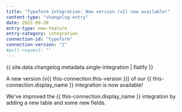 ```yaml
---
title: "Typeform integration: New version (v2) now available!"
content-type: "changelog-entry"
date: 2022-09-20
entry-type: new-feature
entry-category: integration
connection-id: "typeform"
connection-version: "2"
#pull-request: ""
---
```

{{ site.data.changelog.metadata.single-integration | flatify }}

A new version (v{{ this-connection.this-version }}) of our {{ this-connection.display_name }} integration is now available!

We've improved the {{ this-connection.display_name }} integration by adding a new table and some new fields.